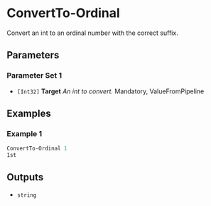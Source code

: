 # ConvertTo-Ordinal

Convert an int to an ordinal number with the correct suffix.

## Parameters

### Parameter Set 1

- `[Int32]` **Target** _An int to convert._ Mandatory, ValueFromPipeline

## Examples

### Example 1



```powershell
ConvertTo-Ordinal 1
1st
```

## Outputs

- `string`
